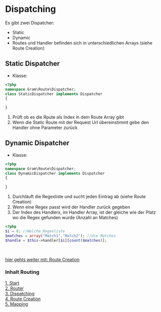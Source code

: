 # Dispatching
Es gibt zwei Dispatcher:
- Static
- Dynamic
- Routes und Handler befinden sich in unterschiedlichen Arrays (siehe Route Creation)
## Static Dispatcher
- Klasse: 
```php
<?php 
namespace Gram\Route\Dispatcher;
class StaticDispatcher implements Dispatcher
{
	
}
```
1. Prüft ob es die Rpute als Index in dem Route Array gibt
2. Wenn die Static Route mit der Request Url übereinstimmt gebe den Handler ohne Parameter zurück
## Dynamic Dispatcher
- Klasse: 
```php
<?php 
namespace Gram\Route\Dispatcher;
class DynamicDispatcher implements Dispatcher
{
	
}
```
1. Durchläuft die Regexliste und sucht jeden Eintrag ab (siehe Route Creation)
2. Wenn eine Regex passt wird der Handler zurück gegeben
3. Der Index des Handlers, im Handler Array, ist der gleiche wie der Platz wo die Regex gefunden wurde (Anzahl an Matches) 
`````php
<?php
$i = 0; //Welche Regexliste
$matches = array("Match1","Match2"); //die Matches
$handle = $this->handler[$i][count($matches)];
`````

<br>

[hier gehts weiter mit: Route Creation](routeCreation.md)

### Inhalt Routing
[1. Start](index.md) <br>
[2. Router](router.md) <br>
[3. Dispatching](dispatching.md) <br>
[4. Route Creation](routeCreation.md) <br>
[5. Mapping](routemapping.md)